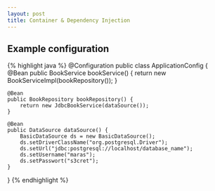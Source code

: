 ```yaml
---
layout: post
title: Container & Dependency Injection
---
```

## Example configuration

{% highlight java %}
@Configuration
public class ApplicationConfig {
    @Bean
    public BookService bookService() {
        return new BookServiceImpl(bookRepository());
    }

    @Bean
    public BookRepository bookRepository() {
        return new JdbcBookService(dataSource());
    }

    @Bean
    public DataSource dataSource() {
        BasicDataSource ds = new BasicDataSource();
        ds.setDriverClassName("org.postgresql.Driver");
        ds.setUrl("jdbc:postgresql://localhost/database_name");
        ds.setUsername("maras");
        ds.setPasswort("s3cret");
    }
}
{% endhighlight %}

